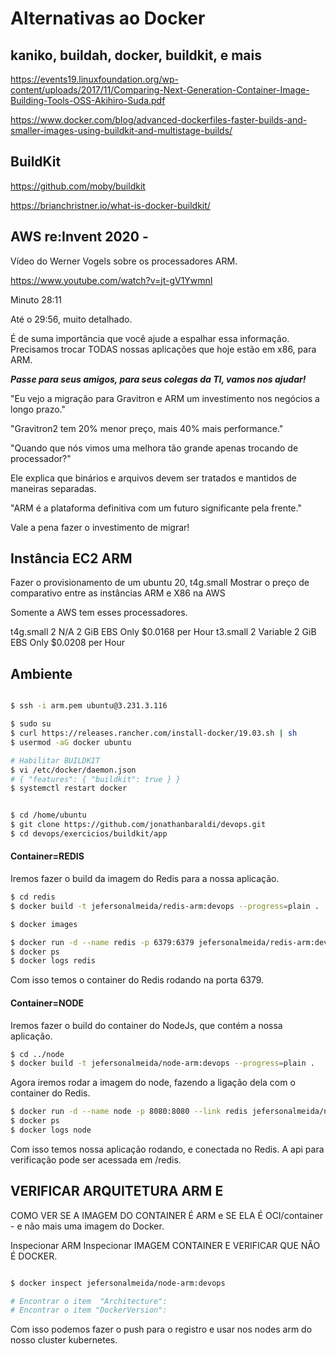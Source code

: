 

# Alternativas ao Docker

## kaniko, buildah, docker, buildkit, e mais

https://events19.linuxfoundation.org/wp-content/uploads/2017/11/Comparing-Next-Generation-Container-Image-Building-Tools-OSS-Akihiro-Suda.pdf

https://www.docker.com/blog/advanced-dockerfiles-faster-builds-and-smaller-images-using-buildkit-and-multistage-builds/

## BuildKit

https://github.com/moby/buildkit

https://brianchristner.io/what-is-docker-buildkit/


## AWS re:Invent 2020 - 

Vídeo do Werner Vogels sobre os processadores ARM.

https://www.youtube.com/watch?v=jt-gV1YwmnI

Minuto 28:11

Até o 29:56, muito detalhado. 

É de suma importância que você ajude a espalhar essa informação. 
Precisamos trocar TODAS nossas aplicações que hoje estão em x86, para ARM.

***Passe para seus amigos, para seus colegas da TI, vamos nos ajudar!***

"Eu vejo a migração para Gravitron e ARM um investimento nos negócios a longo prazo."

"Gravitron2 tem 20% menor preço, mais 40% mais performance."

"Quando que nós vimos uma melhora tão grande apenas trocando de processador?"

Ele explica que binários e arquivos devem ser tratados e mantidos de maneiras separadas.

"ARM é a plataforma definitiva com um futuro significante pela frente."

Vale a pena fazer o investimento de migrar!


## Instância EC2 ARM

Fazer o provisionamento de um ubuntu 20, t4g.small
Mostrar o preço de comparativo entre as instâncias ARM e X86 na AWS

Somente a AWS tem esses processadores.


t4g.small	2	N/A	2 GiB	EBS Only	        $0.0168 per Hour
t3.small	2	Variable	2 GiB	EBS Only	$0.0208 per Hour

## Ambiente

```sh

$ ssh -i arm.pem ubuntu@3.231.3.116

$ sudo su
$ curl https://releases.rancher.com/install-docker/19.03.sh | sh
$ usermod -aG docker ubuntu

# Habilitar BUILDKIT 
$ vi /etc/docker/daemon.json
# { "features": { "buildkit": true } }
$ systemctl restart docker


$ cd /home/ubuntu
$ git clone https://github.com/jonathanbaraldi/devops.git
$ cd devops/exercicios/buildkit/app

```


#### Container=REDIS
Iremos fazer o build da imagem do Redis para a nossa aplicação.
```sh
$ cd redis
$ docker build -t jefersonalmeida/redis-arm:devops --progress=plain .

$ docker images   

$ docker run -d --name redis -p 6379:6379 jefersonalmeida/redis-arm:devops
$ docker ps
$ docker logs redis
```
Com isso temos o container do Redis rodando na porta 6379.


#### Container=NODE
Iremos fazer o build do container do NodeJs, que contém a nossa aplicação.
```sh
$ cd ../node
$ docker build -t jefersonalmeida/node-arm:devops --progress=plain .
```
Agora iremos rodar a imagem do node, fazendo a ligação dela com o container do Redis.
```sh
$ docker run -d --name node -p 8080:8080 --link redis jefersonalmeida/node-arm:devops
$ docker ps 
$ docker logs node
```
Com isso temos nossa aplicação rodando, e conectada no Redis. A api para verificação pode ser acessada em /redis.




## VERIFICAR ARQUITETURA ARM E 

COMO VER SE A IMAGEM DO CONTAINER É ARM e SE ELA É OCI/container - e não mais uma imagem do Docker.

Inspecionar ARM
Inspecionar IMAGEM CONTAINER E VERIFICAR QUE NÃO É DOCKER.

```sh

$ docker inspect jefersonalmeida/node-arm:devops

# Encontrar o item  "Architecture": 
# Encontrar o item "DockerVersion": 

```


Com isso podemos fazer o push para o registro e usar nos nodes arm do nosso cluster kubernetes.
